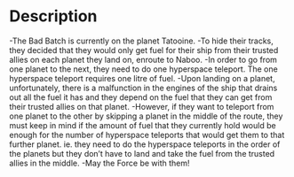 # Description
-The Bad Batch is currently on the planet Tatooine. 
-To hide their tracks, they decided that they would only get fuel for their ship from their trusted allies on each planet they land on, enroute to Naboo. 
-In order to go from one planet to the next, they need to do one hyperspace teleport. The one hyperspace teleport requires one litre of fuel. 
-Upon landing on a planet, unfortunately, there is a malfunction in the engines of the ship that drains out all the fuel it has and they depend on the fuel that they can get from their trusted allies on that planet. 
-However, if they want to teleport from one planet to the other by skipping a planet in the middle of the route, they must keep in mind if the amount of fuel that they currently hold would be enough for the number of hyperspace teleports that would get them to that further planet. ie. they need to do the hyperspace teleports in the order of the planets but they don’t have to land and take the fuel from the trusted allies in the middle.
-May the Force be with them!

